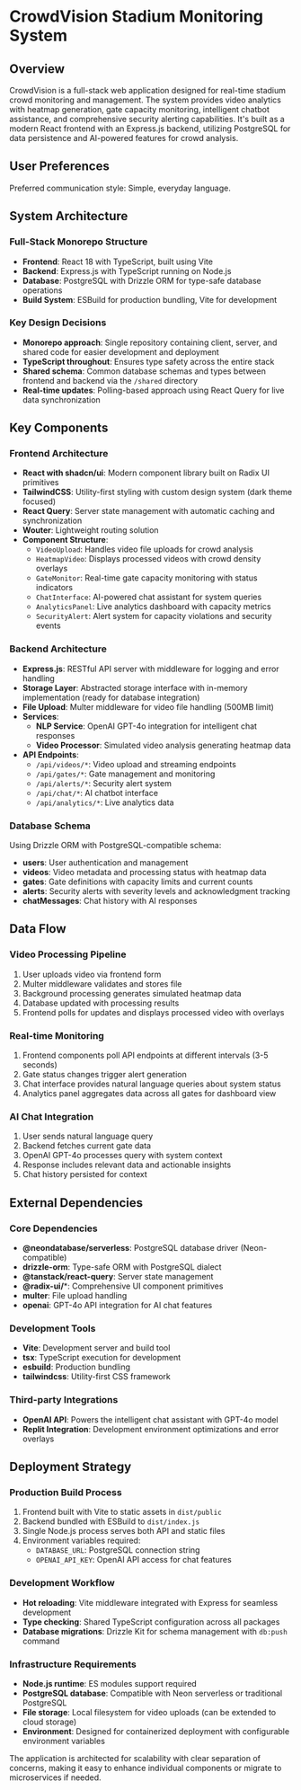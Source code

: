 # CrowdVision Stadium Monitoring System

## Overview

CrowdVision is a full-stack web application designed for real-time stadium crowd monitoring and management. The system provides video analytics with heatmap generation, gate capacity monitoring, intelligent chatbot assistance, and comprehensive security alerting capabilities. It's built as a modern React frontend with an Express.js backend, utilizing PostgreSQL for data persistence and AI-powered features for crowd analysis.

## User Preferences

Preferred communication style: Simple, everyday language.

## System Architecture

### Full-Stack Monorepo Structure
- **Frontend**: React 18 with TypeScript, built using Vite
- **Backend**: Express.js with TypeScript running on Node.js
- **Database**: PostgreSQL with Drizzle ORM for type-safe database operations
- **Build System**: ESBuild for production bundling, Vite for development

### Key Design Decisions
- **Monorepo approach**: Single repository containing client, server, and shared code for easier development and deployment
- **TypeScript throughout**: Ensures type safety across the entire stack
- **Shared schema**: Common database schemas and types between frontend and backend via the `/shared` directory
- **Real-time updates**: Polling-based approach using React Query for live data synchronization

## Key Components

### Frontend Architecture
- **React with shadcn/ui**: Modern component library built on Radix UI primitives
- **TailwindCSS**: Utility-first styling with custom design system (dark theme focused)
- **React Query**: Server state management with automatic caching and synchronization
- **Wouter**: Lightweight routing solution
- **Component Structure**:
  - `VideoUpload`: Handles video file uploads for crowd analysis
  - `HeatmapVideo`: Displays processed videos with crowd density overlays
  - `GateMonitor`: Real-time gate capacity monitoring with status indicators
  - `ChatInterface`: AI-powered chat assistant for system queries
  - `AnalyticsPanel`: Live analytics dashboard with capacity metrics
  - `SecurityAlert`: Alert system for capacity violations and security events

### Backend Architecture
- **Express.js**: RESTful API server with middleware for logging and error handling
- **Storage Layer**: Abstracted storage interface with in-memory implementation (ready for database integration)
- **File Upload**: Multer middleware for video file handling (500MB limit)
- **Services**:
  - **NLP Service**: OpenAI GPT-4o integration for intelligent chat responses
  - **Video Processor**: Simulated video analysis generating heatmap data
- **API Endpoints**:
  - `/api/videos/*`: Video upload and streaming endpoints
  - `/api/gates/*`: Gate management and monitoring
  - `/api/alerts/*`: Security alert system
  - `/api/chat/*`: AI chatbot interface
  - `/api/analytics/*`: Live analytics data

### Database Schema
Using Drizzle ORM with PostgreSQL-compatible schema:
- **users**: User authentication and management
- **videos**: Video metadata and processing status with heatmap data
- **gates**: Gate definitions with capacity limits and current counts
- **alerts**: Security alerts with severity levels and acknowledgment tracking
- **chatMessages**: Chat history with AI responses

## Data Flow

### Video Processing Pipeline
1. User uploads video via frontend form
2. Multer middleware validates and stores file
3. Background processing generates simulated heatmap data
4. Database updated with processing results
5. Frontend polls for updates and displays processed video with overlays

### Real-time Monitoring
1. Frontend components poll API endpoints at different intervals (3-5 seconds)
2. Gate status changes trigger alert generation
3. Chat interface provides natural language queries about system status
4. Analytics panel aggregates data across all gates for dashboard view

### AI Chat Integration
1. User sends natural language query
2. Backend fetches current gate data
3. OpenAI GPT-4o processes query with system context
4. Response includes relevant data and actionable insights
5. Chat history persisted for context

## External Dependencies

### Core Dependencies
- **@neondatabase/serverless**: PostgreSQL database driver (Neon-compatible)
- **drizzle-orm**: Type-safe ORM with PostgreSQL dialect
- **@tanstack/react-query**: Server state management
- **@radix-ui/***: Comprehensive UI component primitives
- **multer**: File upload handling
- **openai**: GPT-4o API integration for AI chat features

### Development Tools
- **Vite**: Development server and build tool
- **tsx**: TypeScript execution for development
- **esbuild**: Production bundling
- **tailwindcss**: Utility-first CSS framework

### Third-party Integrations
- **OpenAI API**: Powers the intelligent chat assistant with GPT-4o model
- **Replit Integration**: Development environment optimizations and error overlays

## Deployment Strategy

### Production Build Process
1. Frontend built with Vite to static assets in `dist/public`
2. Backend bundled with ESBuild to `dist/index.js`
3. Single Node.js process serves both API and static files
4. Environment variables required:
   - `DATABASE_URL`: PostgreSQL connection string
   - `OPENAI_API_KEY`: OpenAI API access for chat features

### Development Workflow
- **Hot reloading**: Vite middleware integrated with Express for seamless development
- **Type checking**: Shared TypeScript configuration across all packages
- **Database migrations**: Drizzle Kit for schema management with `db:push` command

### Infrastructure Requirements
- **Node.js runtime**: ES modules support required
- **PostgreSQL database**: Compatible with Neon serverless or traditional PostgreSQL
- **File storage**: Local filesystem for video uploads (can be extended to cloud storage)
- **Environment**: Designed for containerized deployment with configurable environment variables

The application is architected for scalability with clear separation of concerns, making it easy to enhance individual components or migrate to microservices if needed.